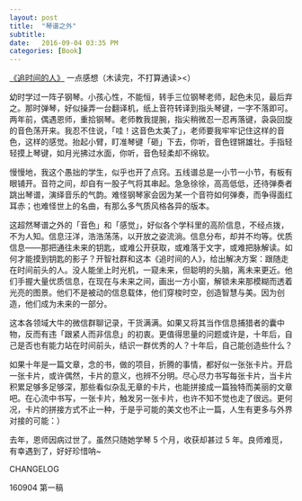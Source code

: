 ```yaml
---
layout: post
title:  "琴谱之外"
subtitle: 
date:   2016-09-04 03:35 PM
categories: [Book]
--- 
```

[《追时间的人》](https://book.douban.com/subject/26850526/) 一点感想（木读完，不打算通读><） 

幼时学过一阵子钢琴。小孩心性，不能恒，转手三位钢琴老师，起色未见，最后弃之。那时弹琴，好似操弄一台翻译机，纸上音符转译到指头琴键，一字不落即可。两年前，偶遇恩师，重拾钢琴。老师教我提腕，指尖稍微忍一忍再落键，袅袅回旋的音色荡开来。我忍不住说，「哇！这音色太美了」，老师要我牢牢记住这样的音色，这样的感觉。抬起小臂，盯准琴键「砸」下去，你听，音色铿锵雄壮。手指轻轻摸上琴键，如月光拂过水面，你听，音色轻柔却不绵软。

慢慢地，我这个愚拙的学生，似乎也开了点窍。五线谱总是一小节一小节，有板有眼铺开。音符之间，却自有一股子气将其串起。急急徐徐，高高低低，还待弹奏者跳出琴谱，演绎音乐的气韵。难怪钢琴家会因为某一个音符如何弹奏，而争得面红耳赤；也难怪世上的名曲，有那么多气质风格各异的版本。

这超然琴谱之外的「音色」和「感觉」，好似各个学科里的高阶信息，不经点拨，不为人知。信息汪洋，浩浩荡荡，以开放之姿流淌。信息分布，却并不均等。优质信息——那把通往未来的钥匙，或难公开获取，或难落于文字，或难把脉解读。如何才能摸到钥匙的影子？开智社群和这本《追时间的人》，给出解决方案：跟随走在时间前头的人。没人能坐上时光机，一窥未来，但聪明的头脑，离未来更近。他们手握大量优质信息，在现在与未来之间，画出一方小窗，解锁未来那模糊而透着光亮的图景。他们不是被动的信息载体，他们穿梭时空，创造智慧与美。因为创造，他们成为未来的一部分。  

这本各领域大牛的微信群聊记录，干货满满。如果又将其当作信息捕猎者的囊中物，反而有违「跟紧人而非信息」的初衷。更值得思量的问题或许是，十年后，自己是否也有能力站在时间前头，结识一群优秀的人？十年后，自己能创造些什么？  

如果十年是一篇文章，念的书，做的项目，折腾的事情，都好似一张张卡片。开启一张卡片，或许偶然，卡片的意义，也辨不分明。尽心尽力书写每张卡片，当卡片积累足够多足够深，那些看似杂乱无章的卡片，也能拼接成一篇独特而美丽的文章吧。在心流中书写，一张卡片，触发另一张卡片，也许不知不觉也走了很远。更何况，卡片的拼接方式不止一种，于是乎可能的美文也不止一篇，人生有更多与外界对接的可能：）    

去年，恩师因病过世了。虽然只随她学琴 5 个月，收获却甚过 5 年。良师难觅，有幸遇到了，好好珍惜呐~ 

CHANGELOG  

160904 第一稿


